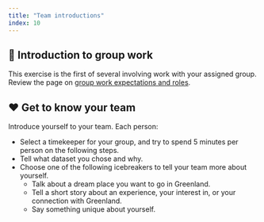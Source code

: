```yaml
---
title: "Team introductions"
index: 10
---
```


## 🤝 Introduction to group work

This exercise is the first of several involving work with your assigned
group. Review the page on [group work expectations and
roles](/content/group-work-expectations.md).

## ❤️ Get to know your team

Introduce yourself to your team. Each person:

* Select a timekeeper for your group, and try to spend 5 minutes per person on the
  following steps.
* Tell what dataset you chose and why.
* Choose one of the following icebreakers to tell your team more about yourself.
    * Talk about a dream place you want to go in Greenland.
    * Tell a short story about an experience, your interest in, or your connection with
      Greenland.
    * Say something unique about yourself.
